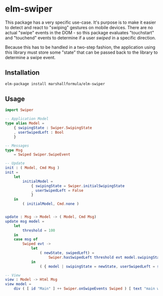 # elm-swiper

This package has a very specific use-case.  It's purpose is to make it easier to detect and react to "swiping" gestures on mobile devices.
There are no actual "swipe" events in the DOM - so this package evaluates "touchstart" and "touchend" events to determine if a user _swiped_ in a specific direction.

Because this has to be handled in a two-step fashion, the application using this library must store some "state" that can be passed back to the library to determine
a swipe event.

## Installation

```bash
elm-package install marshallformula/elm-swiper
```

## Usage

```elm
import Swiper

-- Application Model
type alias Model =
    { swipingState : Swiper.SwipingState
    , userSwipedLeft : Bool
    }

-- Messages
type Msg
    = Swiped Swiper.SwipeEvent

-- Update
init : ( Model, Cmd Msg )
init =
    let
        initialModel =
            { swipingState = Swiper.initialSwipingState
            , userSwipedLeft = False
            }
    in
        ( initialModel, Cmd.none )


update : Msg -> Model -> ( Model, Cmd Msg)
update msg model =
    let
        threshold = 100
    in
    case msg of
        Swiped evt ->
            let
                ( newState, swipedLeft) =
                    Swiper.hasSwipedLeft threshold evt model.swipingState
            in
                ( { model | swipingState = newState, userSwipedLeft = swipedLeft }, Cmd.none )

-- View
view : Model -> Html Msg
view model =
    div ( [ id "Main" ] ++ Swiper.onSwipeEvents Swiped ) [ text "main website" ]
```
